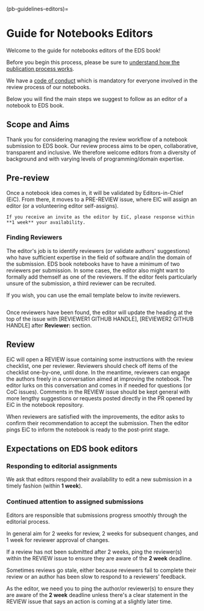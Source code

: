(pb-guidelines-editors)=

# Guide for Notebooks Editors
Welcome to the guide for notebooks editors of the EDS book! 

Before you begin this process, please be sure to [understand how the publication process works](pb-guidelines).

We have a [code of conduct](https://raw.githubusercontent.com/alan-turing-institute/environmental-ds-book/master/CODE_OF_CONDUCT.md) which is mandatory for everyone involved in the review process of our notebooks.

Below you will find the main steps we suggest to follow as an editor of a notebook to EDS book.

## Scope and Aims
Thank you for considering managing the review workflow of a notebook submission to EDS book.
Our review process aims to be open, collaborative, transparent and inclusive. 
We therefore welcome editors from a diversity of background and with varying levels of programming/domain expertise.

## Pre-review
Once a notebook idea comes in, it will be validated by Editors-in-Chief (EiC). 
From there, it moves to a PRE-REVIEW issue, where EIC will assign an editor (or a volunteering editor self-assigns).

```{important}
If you receive an invite as the editor by EiC, please response within **1 week** your availability.
```

### Finding Reviewers
The editor's job is to identify reviewers (or validate authors' suggestions) who have sufficient expertise in the field of software and/in the domain of the submission. 
EDS book notebooks have to have a minimum of two reviewers per submission.
In some cases, the editor also might want to formally add themself as one of the reviewers. 
If the editor feels particularly unsure of the submission, a third reviewer can be recruited. 

If you wish, you can use the email template below to invite reviewers.

```{include} ../../templates/editor/editor-review-invitation.md
```

Once reviewers have been found, the editor will update the heading at the top of the issue with [REVIEWER1 GITHUB HANDLE], [REVIEWER2 GITHUB HANDLE] after **Reviewer:** section.

## Review
EiC will open a REVIEW issue containing some instructions with the review checklist, one per reviewer.
Reviewers should check off items of the checklist one-by-one, until done. 
In the meantime, reviewers can engage the authors freely in a conversation aimed at improving the notebook.
The editor lurks on this conversation and comes in if needed for questions (or CoC issues).
Comments in the REVIEW issue should be kept general with more lengthy suggestions or requests posted directly in the PR opened by EiC in the notebook repository. 

When reviewers are satisfied with the improvements, the editor asks to confirm their recommendation to accept the submission.
Then the editor pings EiC to inform the notebook is ready to the post-print stage.

## Expectations on EDS book editors
### Responding to editorial assignments
We ask that editors respond their availability to edit a new submission in a timely fashion (within **1 week**).

### Continued attention to assigned submissions
Editors are responsible that submissions progress smoothly through the editorial process. 

In general aim for 2 weeks for review, 2 weeks for subsequent changes, and 1 week for reviewer approval of changes.

If a review has not been submitted after 2 weeks, ping the reviewer(s) within the REVIEW issue to ensure they are aware of the **2 week** deadline.

Sometimes reviews go stale, either because reviewers fail to complete their review or an author has been slow to respond to a reviewers' feedback. 

As the editor, we need you to ping the author/or reviewer(s) to ensure they are aware of the **2 week** deadline unless there's a clear statement in the REVIEW issue that says an action is coming at a slightly later time.